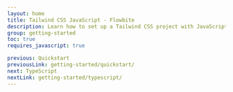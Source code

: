 ```yaml
---
layout: home
title: Tailwind CSS JavaScript - Flowbite
description: Learn how to set up a Tailwind CSS project with JavaScript from Flowbite and start working with the interactive UI components based on the Flowbite API and data attributes interface
group: getting-started
toc: true
requires_javascript: true

previous: Quickstart
previousLink: getting-started/quickstart/
next: TypeScript
nextLink: getting-started/typescript/
---
```

